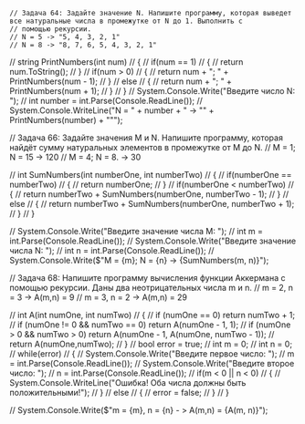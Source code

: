 
    // Задача 64: Задайте значение N. Напишите программу, которая выведет все натуральные числа в промежутке от N до 1. Выполнить с
    // помощью рекурсии.
    // N = 5 -> "5, 4, 3, 2, 1"
    // N = 8 -> "8, 7, 6, 5, 4, 3, 2, 1"



// string PrintNumbers(int num)
// {
//     if(num == 1)
//     {
//         return num.ToString();
//     }
//     if(num > 0)
//     {
//         return num + "; " + PrintNumbers(num - 1);
//     }
//     else
//     {
//         return num + "; " + PrintNumbers(num + 1);
//     }
// }
// System.Console.Write("Введите число N: ");
// int number = int.Parse(Console.ReadLine());
// System.Console.WriteLine("N = " + number + " -> \"" + PrintNumbers(number) + "\"");


// Задача 66: Задайте значения M и N. Напишите программу, которая найдёт сумму натуральных элементов в промежутке от M до N.
//  M = 1; N = 15 -> 120
// M = 4; N = 8. -> 30


// int SumNumbers(int numberOne, int numberTwo)
// {
//     if(numberOne == numberTwo)
//     {
//         return numberOne;
//     }
//     if(numberOne < numberTwo)
//     {
//         return numberTwo + SumNumbers(numberOne, numberTwo - 1);
//     }
//     else
//     {
//         return numberTwo + SumNumbers(numberOne, numberTwo + 1);
//     }
// }

// System.Console.Write("Введите значение числа M: ");
// int m = int.Parse(Console.ReadLine());
// System.Console.Write("Введите значение числа N: ");
// int n = int.Parse(Console.ReadLine());
// System.Console.Write($"M = {m}; N = {n} -> {SumNumbers(m, n)}");



// Задача 68: Напишите программу вычисления функции Аккермана с помощью рекурсии. Даны два неотрицательных числа m и n.
// m = 2, n = 3 -> A(m,n) = 9
// m = 3, n = 2 -> A(m,n) = 29



// int A(int numOne, int numTwo)
// {
//     if (numOne == 0) return numTwo + 1;
//     if (numOne != 0 && numTwo == 0) return A(numOne - 1, 1);
//     if (numOne > 0 && numTwo > 0) return A(numOne - 1, A(numOne, numTwo - 1));
//     return A(numOne,numTwo);
// }
// bool error = true;
// int m = 0;
// int n = 0;
// while(error)
// {
//     System.Console.Write("Введите первое число: ");
//     m = int.Parse(Console.ReadLine());
//     System.Console.Write("Введите второе число: ");
//     n = int.Parse(Console.ReadLine());
//     if(m < 0 || n < 0)
//     {
//         System.Console.WriteLine("Ошибка! Оба числа должны быть положительными!");
//     }
//     else
//     {
//         error = false;
//     }
// }

// System.Console.Write($"m = {m}, n = {n} - > A(m,n) = {A(m, n)}");